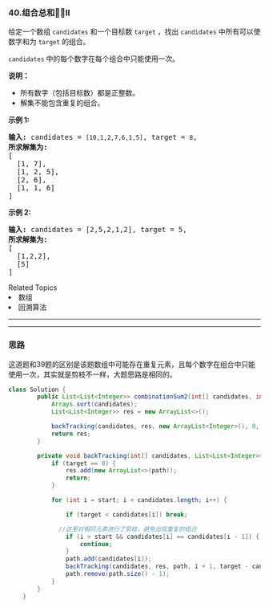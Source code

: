 ### 40.组合总和II
<p>给定一个数组&nbsp;<code>candidates</code>&nbsp;和一个目标数&nbsp;<code>target</code>&nbsp;，找出&nbsp;<code>candidates</code>&nbsp;中所有可以使数字和为&nbsp;<code>target</code>&nbsp;的组合。</p>

<p><code>candidates</code>&nbsp;中的每个数字在每个组合中只能使用一次。</p>

<p><strong>说明：</strong></p>

<ul>
	<li>所有数字（包括目标数）都是正整数。</li>
	<li>解集不能包含重复的组合。&nbsp;</li>
</ul>

<p><strong>示例&nbsp;1:</strong></p>

<pre><strong>输入:</strong> candidates =&nbsp;<code>[10,1,2,7,6,1,5]</code>, target =&nbsp;<code>8</code>,
<strong>所求解集为:</strong>
[
  [1, 7],
  [1, 2, 5],
  [2, 6],
  [1, 1, 6]
]
</pre>

<p><strong>示例&nbsp;2:</strong></p>

<pre><strong>输入:</strong> candidates =&nbsp;[2,5,2,1,2], target =&nbsp;5,
<strong>所求解集为:</strong>
[
&nbsp; [1,2,2],
&nbsp; [5]
]</pre>
<div><div>Related Topics</div><div><li>数组</li><li>回溯算法</li></div></div>

---
---

### 思路
这道题和39题的区别是该题数组中可能存在重复元素，且每个数字在组合中只能使用一次，其实就是剪枝不一样，大题思路是相同的。
``` java
class Solution {
        public List<List<Integer>> combinationSum2(int[] candidates, int target) {
            Arrays.sort(candidates);
            List<List<Integer>> res = new ArrayList<>();

            backTracking(candidates, res, new ArrayList<Integer>(), 0, target);
            return res;
        }

        private void backTracking(int[] candidates, List<List<Integer>> res, ArrayList<Integer> path, int start, int target) {
            if (target == 0) {
                res.add(new ArrayList<>(path));
                return;
            }

            for (int i = start; i < candidates.length; i++) {

                if (target < candidates[i]) break;

              //这里对相同元素进行了剪枝，避免出现重复的组合
                if (i > start && candidates[i] == candidates[i - 1]) {
                    continue;
                }
                path.add(candidates[i]);
                backTracking(candidates, res, path, i + 1, target - candidates[i]);
                path.remove(path.size() - 1);
            }
        }
    }
```
